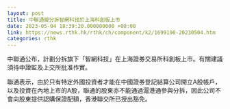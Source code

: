```yaml
---
layout: post
title: 中聯通擬分拆智網科技於上海科創板上市
date: 2023-05-04 18:39:20.000000000 +08:00
link: https://news.rthk.hk/rthk/ch/component/k2/1699190-20230504.htm
categories: rthk
---
```


中聯通公布，計劃分拆旗下「智網科技」在上海證券交易所科創板上市。有關建議須待中證監及上交所批准作實。

聯通表示，由於只有特定外國投資者才能在中國證券登記結算公司開立A股帳戶，以及投資在內地上市的A股，聯通的股東亦不能通過滬港通參與分拆，因此公司不會向股東提供認購保證配額，香港聯交所已授出豁免。
